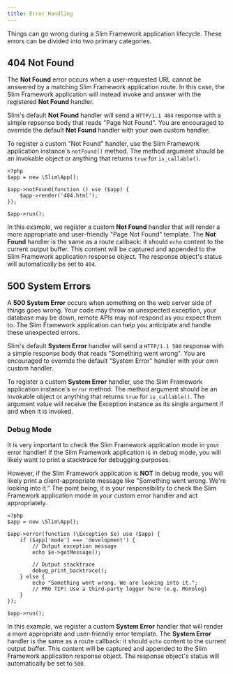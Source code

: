 ```yaml
---
title: Error Handling
---
```


Things can go wrong during a Slim Framework application lifecycle. These errors
can be divided into two primary categories.

## 404 Not Found

The **Not Found** error occurs when a user-requested URL cannot be answered by
a matching Slim Framework application route. In this case, the Slim Framework application
will instead invoke and answer with the registered **Not Found** handler.

Slim's default **Not Found** handler will send a `HTTP/1.1 404` response
with a simple repsonse body that reads "Page Not Found". You are encouraged to override
the default **Not Found** handler with your own custom handler.

To register a custom "Not Found" handler, use the Slim Framework application instance's
`notFound()` method. The method argument should be an invokable object or anything
that returns `true` for `is_callable()`.

    <?php
    $app = new \Slim\App();

    $app->notFound(function () use ($app) {
        $app->render('404.html');
    });

    $app->run();

In this example, we register a custom **Not Found** handler that will render a more
appropriate and user-friendly "Page Not Found" template. The **Not Found** handler
is the same as a route callback: it should `echo` content to the current
output buffer. This content will be captured and appended to the Slim Framework
application response object. The response object's status will automatically
be set to `404`.

## 500 System Errors

A **500 System Error** occurs when something on the web server side of things goes wrong.
Your code may throw an unexpected exception, your database may be down, remote APIs
may not respond as you expect them to. The Slim Framework application can help you
anticipate and handle these unexpected errors.

Slim's default **System Error** handler will send a `HTTP/1.1 500` response with a simple
response body that reads "Something went wrong". You are encouraged to override the
default "System Error" handler with your own custom handler.

To register a custom **System Error** handler, use the Slim Framework application instance's
`error` method. The method argument should be an invokable object or anything that
returns `true` for `is_callable()`. The argument value will receive the Exception instance
as its single argument if and when it is invoked.

### Debug Mode

It is very important to check the Slim Framework application mode in your error handler!
If the Slim Framework application is in debug mode, you will likely want to print a stacktrace
for debugging purposes.

However, if the Slim Framework application is **NOT** in debug mode, you will likely print
a client-appropriate message like "Something went wrong. We're looking into it." The point being,
it is your responsibility to check the Slim Framework application mode in your custom
error handler and act appropriately.

    <?php
    $app = new \Slim\App();

    $app->error(function (\Exception $e) use ($app) {
        if ($app['mode'] === 'development') {
            // Output exception message
            echo $e->getMessage();

            // Output stacktrace
            debug_print_backtrace();
        } else {
            echo "Something went wrong. We are looking into it.";
            // PRO TIP: Use a third-party logger here (e.g. Monolog)
        }
    });

    $app->run();

In this example, we register a custom **System Error** handler that will render a more
appropriate and user-friendly error template. The **System Error** handler
is the same as a route callback: it should `echo` content to the current
output buffer. This content will be captured and appended to the Slim Framework
application response object. The response object's status will automatically
be set to `500`.

